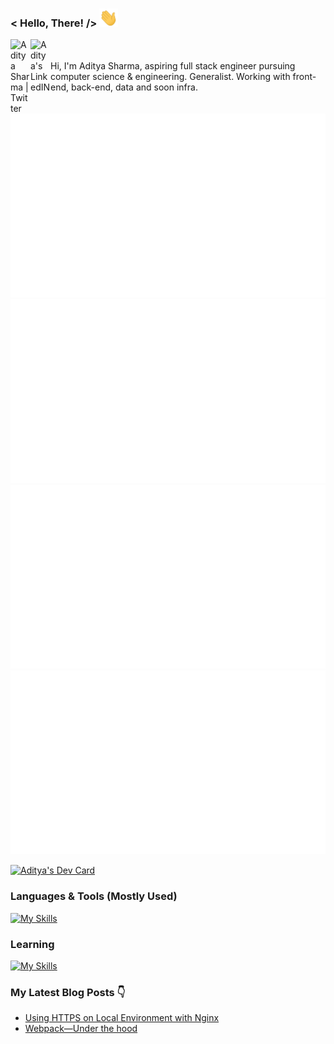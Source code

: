 <h3> < Hello, There! /> <img src="https://raw.githubusercontent.com/ABSphreak/ABSphreak/master/gifs/Hi.gif" width="30px"> </h3>

<a href="https://twitter.com/adityash_twt" target="_blank">
  <img align="left" alt="Aditya Sharma | Twitter" width="32px" src="https://raw.githubusercontent.com/peterthehan/peterthehan/master/assets/twitter.svg" />
</a>
<a href="https://www.linkedin.com/in/aditya-sharma-8b98701b4/" target="_blank">
  <img align="left" alt="Aditya's LinkedIN" width="32px" src="https://raw.githubusercontent.com/peterthehan/peterthehan/master/assets/linkedin.svg" />
</a>
<br />
<br />
Hi, I'm Aditya Sharma, aspiring full stack engineer pursuing computer science & engineering. Generalist. Working with front-end, back-end, data and soon infra.

![](https://raw.githubusercontent.com/adityash1/GitStats/master/generated/overview.svg#gh-dark-mode-only)
![](https://raw.githubusercontent.com/adityash1/GitStats/master/generated/overview.svg#gh-light-mode-only)
![](https://raw.githubusercontent.com/adityash1/GitStats/master/generated/languages.svg#gh-dark-mode-only)
![](https://raw.githubusercontent.com/adityash1/GitStats/master/generated/languages.svg#gh-light-mode-only)

<a href="https://app.daily.dev/aditya_sh1">
  <img height="250em" src="https://github.com/adityash1/adityash1/blob/main/devcard.svg" width="250" alt="Aditya's Dev Card"/>
</a>

### Languages & Tools (Mostly Used)
[![My Skills](https://skillicons.dev/icons?i=cpp,js,ts,react,redux,nodejs,express,jest,graphql,nextjs,mongodb,postgres,prisma,styledcomponents,docker,linux)](https://skillicons.dev)

### Learning
[![My Skills](https://skillicons.dev/icons?i=aws,golang)](https://skillicons.dev)

### My Latest Blog Posts 👇
<!-- HASHNODE_BLOG:START -->
- [Using HTTPS on Local Environment with Nginx](https://adityash1.hashnode.dev//using-https-on-local-environment-with-nginx)
- [Webpack—Under the hood](https://adityash1.hashnode.dev//webpack-under-the-hood)
<!-- HASHNODE_BLOG:END -->

